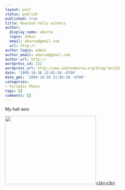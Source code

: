 ```yaml
---
layout: post
status: publish
published: true
title: Haunted halls winners
author:
  display_name: abarna
  login: admin
  email: abarna@gmail.com
  url: http://
author_login: admin
author_email: abarna@gmail.com
author_url: http://
wordpress_id: 232
wordpress_url: http://www.andrewbarna.org/blog/?p=232
date: '2009-10-30 13:05:30 -0700'
date_gmt: '2009-10-30 21:05:30 -0700'
categories:
- Periodic Photo
tags: []
comments: []
---
```

<p>My hall won</p>
<p><a href="http:&#47;&#47;www.andrewbarna.org&#47;blog&#47;wp-content&#47;uploads&#47;2009&#47;10&#47;l_2048_1536_87C7EC0C-F00E-4B20-A988-A70C161ABDA2.jpeg"><img src="http:&#47;&#47;www.andrewbarna.org&#47;blog&#47;wp-content&#47;uploads&#47;2009&#47;10&#47;l_2048_1536_87C7EC0C-F00E-4B20-A988-A70C161ABDA2.jpeg" alt="" width="300" height="225" class="alignnone size-full wp-image-364" &#47;><&#47;a><&#47;p></p>
